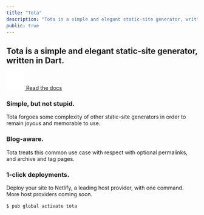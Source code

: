 ```yaml
---
title: "Tota"
description: "Tota is a simple and elegant static-site generator, written in Dart. Great for personal websites, side-projects, blogs, documentation, and more."
public: true
---
```


<section id="hero">
  <h1>Tota is a simple and elegant static-site generator, written in Dart.</h1>
  <div>
    <a class="button" href="/docs">
      <img src="/assets/img/book-open.svg" alt="Open book"/>
      <span>Read the docs</span>
    </a>
  </div>
</section>

<section id="features" class="features-layout">
  <div class="feature">
    <h3>Simple, but not stupid.</h3>
    <p>Tota forgoes some complexity of other static-site generators in order to remain joyous and memorable to use.</p>
  </div>
  <div class="feature">
    <h3>Blog-aware.</h3>
    <p>Tota treats this common use case with respect with optional permalinks, and archive and tag pages.</p>
  </div>
  <div class="feature">
    <h3>1-click deployments.</h3>
    <p>Deploy your site to Netlify, a leading host provider, with one command. More host providers coming soon.</p>
  </div>
</section>

<section id="pub-install">
  <pre><code>$ pub global activate tota</code></pre>
</section>
